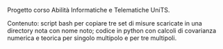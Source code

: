 Progetto corso Abilità Informatiche e Telematiche UniTS.

Contenuto:
	script bash per copiare tre set di misure scaricate in una directory nota con nome noto;
	codice in python con calcoli di covarianza numerica e teorica per singolo multipolo e per tre multipoli.

